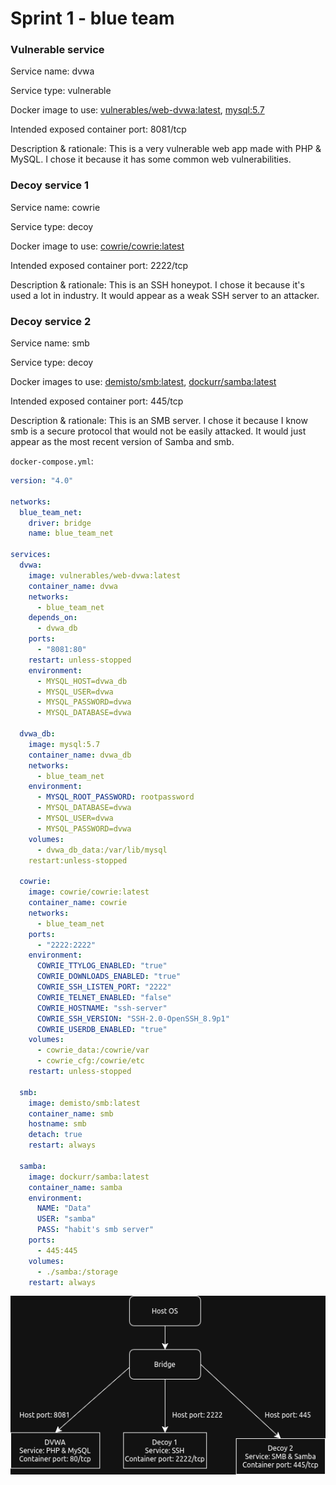 # Sprint 1 - blue team

### Vulnerable service

Service name: dvwa

Service type: vulnerable

Docker image to use: [vulnerables/web-dvwa:latest](https://hub.docker.com/r/vulnerables/web-dvwa), [mysql:5.7](https://hub.docker.com/r/mysql)

Intended exposed container port: 8081/tcp

Description & rationale: This is a very vulnerable web app made with PHP & MySQL. I chose it because it has some common web vulnerabilities.

### Decoy service 1

Service name: cowrie

Service type: decoy

Docker image to use: [cowrie/cowrie:latest](https://hub.docker.com/r/cowrie/cowrie)

Intended exposed container port: 2222/tcp

Description & rationale: This is an SSH honeypot. I chose it because it's used a lot in industry. It would appear as a weak SSH server to an attacker.

### Decoy service 2

Service name: smb

Service type: decoy

Docker images to use: [demisto/smb:latest](https://hub.docker.com/r/demisto/smb), [dockurr/samba:latest](https://hub.docker.com/r/dockurr/samba)

Intended exposed container port: 445/tcp

Description & rationale: This is an SMB server. I chose it because I know smb is a secure protocol that would not be easily attacked. It would just appear as the most recent version of Samba and smb.

`docker-compose.yml`:

```yaml
version: "4.0"

networks:
  blue_team_net:
    driver: bridge
    name: blue_team_net

services:
  dvwa:
    image: vulnerables/web-dvwa:latest
    container_name: dvwa
    networks:
      - blue_team_net
    depends_on:
      - dvwa_db
    ports:
      - "8081:80"
    restart: unless-stopped
    environment:
      - MYSQL_HOST=dvwa_db
      - MYSQL_USER=dvwa
      - MYSQL_PASSWORD=dvwa
      - MYSQL_DATABASE=dvwa

  dvwa_db:
    image: mysql:5.7
    container_name: dvwa_db
    networks:
      - blue_team_net
    environment:
      - MYSQL_ROOT_PASSWORD: rootpassword
      - MYSQL_DATABASE=dvwa
      - MYSQL_USER=dvwa
      - MYSQL_PASSWORD=dvwa
    volumes:
      - dvwa_db_data:/var/lib/mysql
    restart:unless-stopped

  cowrie:
    image: cowrie/cowrie:latest
    container_name: cowrie
    networks:
      - blue_team_net
    ports:
      - "2222:2222"
    environment:
      COWRIE_TTYLOG_ENABLED: "true"
      COWRIE_DOWNLOADS_ENABLED: "true"
      COWRIE_SSH_LISTEN_PORT: "2222"
      COWRIE_TELNET_ENABLED: "false"
      COWRIE_HOSTNAME: "ssh-server"
      COWRIE_SSH_VERSION: "SSH-2.0-OpenSSH_8.9p1"
      COWRIE_USERDB_ENABLED: "true"
    volumes:
      - cowrie_data:/cowrie/var
      - cowrie_cfg:/cowrie/etc
    restart: unless-stopped

  smb:
    image: demisto/smb:latest
    container_name: smb
    hostname: smb
    detach: true
    restart: always

  samba:
    image: dockurr/samba:latest
    container_name: samba
    environment:
      NAME: "Data"
      USER: "samba"
      PASS: "habit's smb server"
    ports:
      - 445:445
    volumes:
      - ./samba:/storage
    restart: always
```

![network-design.png](network-design.png)
